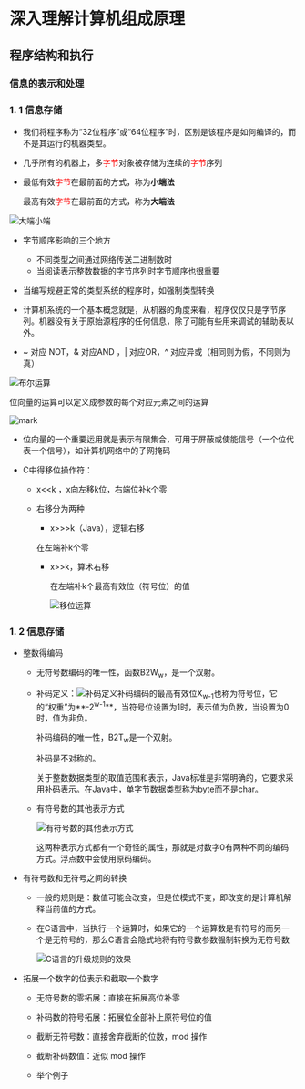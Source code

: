 # 深入理解计算机组成原理

## 程序结构和执行

### 信息的表示和处理

### 1. 1 信息存储

+ 我们将程序称为“32位程序”或“64位程序”时，区别是该程序是如何编译的，而不是其运行的机器类型。

+ 几乎所有的机器上，多<font color="red">字节</font>对象被存储为连续的<font color="red">字节</font>序列

+ 最低有效<font color="red">字节</font>在最前面的方式，称为**小端法**
  
  最高有效<font color="red">字节</font>在最前面的方式，称为**大端法**

![大端小端](http://img.chenxinzouzou.cn/blog/20200828/220102729.png)

  + 字节顺序影响的三个地方
    + 不同类型之间通过网络传送二进制数时
    + 当阅读表示整数数据的字节序列时字节顺序也很重要
  + 当编写规避正常的类型系统的程序时，如强制类型转换
  
+ 计算机系统的一个基本概念就是，从机器的角度来看，程序仅仅只是字节序列。机器没有关于原始源程序的任何信息，除了可能有些用来调试的辅助表以外。

+ ~   对应 NOT，& 对应AND ，| 对应OR，^ 对应异或（相同则为假，不同则为真）

![布尔运算](http://img.chenxinzouzou.cn/blog/20200828/214830867.jpg)

位向量的运算可以定义成参数的每个对应元素之间的运算

![mark](http://img.chenxinzouzou.cn/blog/20200828/220030872.jpg)

+ 位向量的一个重要运用就是表示有限集合，可用于屏蔽或使能信号（一个位代表一个信号），如计算机网络中的子网掩码

+ C中得移位操作符：

  + x<<k  ，x向左移k位，右端位补k个零

  + 右移分为两种

    +  x>>>k（Java），逻辑右移

      在左端补k个零

    + x>>k，算术右移

      在左端补k个最高有效位（符号位）的值

      ![移位运算](http://img.chenxinzouzou.cn/blog/20200828/220126319.jpg)

### 1. 2 信息存储

+ 整数得编码

  + 无符号数编码的唯一性，函数B2W<sub>w</sub>，是一个双射。

  + 补码定义：![补码定义](http://img.chenxinzouzou.cn/blog/20200831/113113751.jpg)补码编码的最高有效位X<sub>w-1</sub>也称为符号位，它的“权重”为**-2<sup>w-1</sup>**，当符号位设置为1时，表示值为负数，当设置为0时，值为非负。

    补码编码的唯一性，B2T<sub>w</sub>是一个双射。

    补码是不对称的。

    关于整数数据类型的取值范围和表示，Java标准是非常明确的，它要求采用补码表示。在Java中，单字节数据类型称为byte而不是char。

  + 有符号数的其他表示方式

    ![有符号数的其他表示方式](http://img.chenxinzouzou.cn/blog/20200831/155755236.jpg)

    这两种表示方式都有一个奇怪的属性，那就是对数字0有两种不同的编码方式。浮点数中会使用原码编码。

+ 有符号数和无符号之间的转换

  + 一般的规则是：数值可能会改变，但是位模式不变，即改变的是计算机解释当前值的方式。

  + 在C语言中，当执行一个运算时，如果它的一个运算数是有符号的而另一个是无符号的，那么C语言会隐式地将有符号数参数强制转换为无符号数

    ![C语言的升级规则的效果](http://img.chenxinzouzou.cn/blog/20200831/204647807.jpg)

+ 拓展一个数字的位表示和截取一个数字

  + 无符号数的零拓展：直接在拓展高位补零

  + 补码数的符号拓展：拓展位全部补上原符号位的值

  + 截断无符号数：直接舍弃截断的位数，mod 操作

  + 截断补码数值：近似 mod 操作

  + 举个例子

    